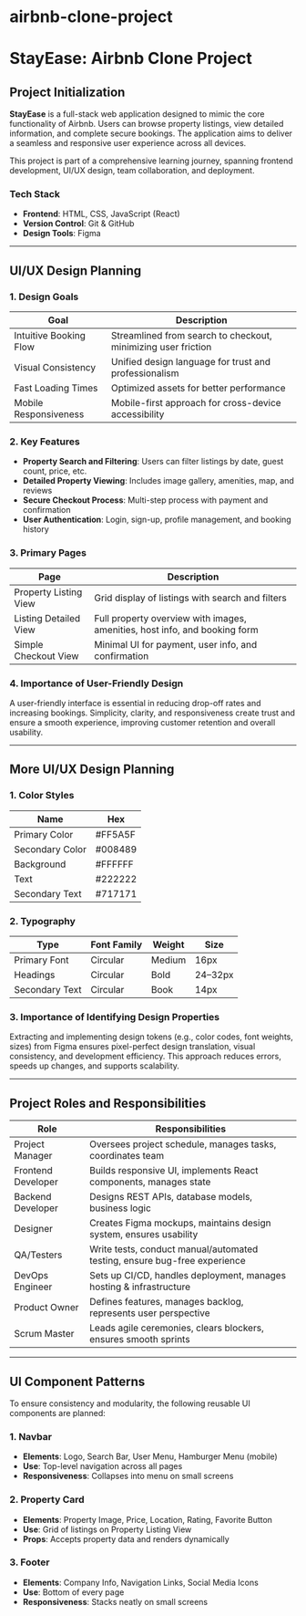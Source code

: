 # airbnb-clone-project
# StayEase: Airbnb Clone Project

## Project Initialization

**StayEase** is a full-stack web application designed to mimic the core functionality of Airbnb. 
Users can browse property listings, view detailed information, and complete secure bookings. The application aims to deliver a seamless and responsive user experience across all devices.

This project is part of a comprehensive learning journey, spanning frontend development, UI/UX design, team collaboration, and deployment.

###  Tech Stack

- **Frontend**: HTML, CSS, JavaScript (React)
- **Version Control**: Git & GitHub
- **Design Tools**: Figma

---

##  UI/UX Design Planning

### 1. **Design Goals**

| Goal                   | Description                                                                 |
|------------------------|-----------------------------------------------------------------------------|
| Intuitive Booking Flow | Streamlined from search to checkout, minimizing user friction               |
| Visual Consistency     | Unified design language for trust and professionalism                       |
| Fast Loading Times     | Optimized assets for better performance                                     |
| Mobile Responsiveness  | Mobile-first approach for cross-device accessibility                        |

### 2. **Key Features**

- **Property Search and Filtering**: Users can filter listings by date, guest count, price, etc.
- **Detailed Property Viewing**: Includes image gallery, amenities, map, and reviews
- **Secure Checkout Process**: Multi-step process with payment and confirmation
- **User Authentication**: Login, sign-up, profile management, and booking history

### 3. **Primary Pages**

| Page                  | Description                                                                 |
|-----------------------|-----------------------------------------------------------------------------|
| Property Listing View | Grid display of listings with search and filters                           |
| Listing Detailed View | Full property overview with images, amenities, host info, and booking form |
| Simple Checkout View  | Minimal UI for payment, user info, and confirmation                        |

### 4. **Importance of User-Friendly Design**

A user-friendly interface is essential in reducing drop-off rates and increasing bookings. Simplicity, clarity, and responsiveness create trust and ensure a smooth experience, improving customer retention and overall usability.

---

##  More UI/UX Design Planning

### 1. **Color Styles**

| Name             | Hex       |
|------------------|-----------|
| Primary Color    | #FF5A5F   |
| Secondary Color  | #008489   |
| Background       | #FFFFFF   |
| Text             | #222222   |
| Secondary Text   | #717171   |

### 2. **Typography**

| Type             | Font Family | Weight  | Size   |
|------------------|-------------|---------|--------|
| Primary Font     | Circular    | Medium  | 16px   |
| Headings         | Circular    | Bold    | 24–32px|
| Secondary Text   | Circular    | Book    | 14px   |

### 3. **Importance of Identifying Design Properties**

Extracting and implementing design tokens (e.g., color codes, font weights, sizes) from Figma ensures pixel-perfect design translation, visual consistency, and development efficiency. This approach reduces errors, speeds up changes, and supports scalability.

---

## Project Roles and Responsibilities

| Role              | Responsibilities                                                                 |
|-------------------|----------------------------------------------------------------------------------|
| Project Manager   | Oversees project schedule, manages tasks, coordinates team                      |
| Frontend Developer| Builds responsive UI, implements React components, manages state               |
| Backend Developer | Designs REST APIs, database models, business logic                             |
| Designer          | Creates Figma mockups, maintains design system, ensures usability              |
| QA/Testers        | Write tests, conduct manual/automated testing, ensure bug-free experience       |
| DevOps Engineer   | Sets up CI/CD, handles deployment, manages hosting & infrastructure            |
| Product Owner     | Defines features, manages backlog, represents user perspective                 |
| Scrum Master      | Leads agile ceremonies, clears blockers, ensures smooth sprints                |

---

##  UI Component Patterns

To ensure consistency and modularity, the following reusable UI components are planned:

### 1. **Navbar**

- **Elements**: Logo, Search Bar, User Menu, Hamburger Menu (mobile)
- **Use**: Top-level navigation across all pages
- **Responsiveness**: Collapses into menu on small screens

### 2. **Property Card**

- **Elements**: Property Image, Price, Location, Rating, Favorite Button
- **Use**: Grid of listings on Property Listing View
- **Props**: Accepts property data and renders dynamically

### 3. **Footer**

- **Elements**: Company Info, Navigation Links, Social Media Icons
- **Use**: Bottom of every page
- **Responsiveness**: Stacks neatly on small screens

